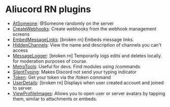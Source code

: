 # Aliucord RN plugins

- [AtSomeone](https://github.com/c10udburst-discord/Aliucord-RightNow-Plugins/blob/builds/AtSomeone.zip): @Someone randomly on the server
- [CreateWebhooks](https://github.com/c10udburst-discord/Aliucord-RightNow-Plugins/blob/builds/CreateWebhooks.zip): Create webhooks from the webhook management screens
- [EmbedMessageLinks](https://github.com/c10udburst-discord/Aliucord-RightNow-Plugins/blob/builds/EmbedMessageLinks.zip): [broken rn] Embeds message links.
- [HiddenChannels](https://github.com/c10udburst-discord/Aliucord-RightNow-Plugins/blob/builds/HiddenChannels.zip): View the name and description of channels you can't access
- [MessageLogger](https://github.com/c10udburst-discord/Aliucord-RightNow-Plugins/blob/builds/MessageLogger.zip): [broken rn] Temporarily logs edits and deletes locally. for moderation purposes of course.
- [MetroTools](https://github.com/c10udburst-discord/Aliucord-RightNow-Plugins/blob/builds/MetroTools.zip): Useful for devs. Find modules using /commands
- [SilentTyping](https://github.com/c10udburst-discord/Aliucord-RightNow-Plugins/blob/builds/SilentTyping.zip): Makes Discord not send your typing indicator
- [Token](https://github.com/c10udburst-discord/Aliucord-RightNow-Plugins/blob/builds/Token.zip): Get your token via the /token command
- [UserDetails](https://github.com/c10udburst-discord/Aliucord-RightNow-Plugins/blob/builds/UserDetails.zip): [broken rn] Displays when user created account and joined to server.
- [ViewProfileImages](https://github.com/c10udburst-discord/Aliucord-RightNow-Plugins/blob/builds/ViewProfileImages.zip): Allows you to open user or server avatars by tapping them, similar to attachments or embeds.
